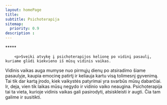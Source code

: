 ```yaml
---
layout: homePage
title: 
subtitle: Psichoterapija
sitemap:
  priority: 0.9
description :
---
```


<div id="index-container">
	<div id="describe-text">
		<!-- <img src="{{ '/assets/img/logo.png' | prepend: site.baseurl }}" id="about-img"> -->
		<div class="about">
			<div class="about__divider">*****</div>
		</div>

		<p>Sveiki atvykę į psichoterapijos kelionę po vidinį pasaulį, kuriame glūdi kiekvieno iš mūsų vidinis vaikas.
Vidinis vaikas auga mumyse nuo pirmųjų dienų po atsiradimo šiame pasaulyje, kaupia emocinę patirtį ir keliauja kartu visą tolimesnį gyvenimą. Tai tik dar kartą įrodo, kiek vaikystės patyrimai yra svarbūs mūsų dabarčiai. Ir, deja, vien tik laikas mūsų negydo ir vidinio vaiko neaugina. Psichoterapija tai ta vieta, kurioje vidinis vaikas gali pasirodyti, atsiskleisti ir augti. Čia tam galime ir susitikti.</p>
	</div>
</div>